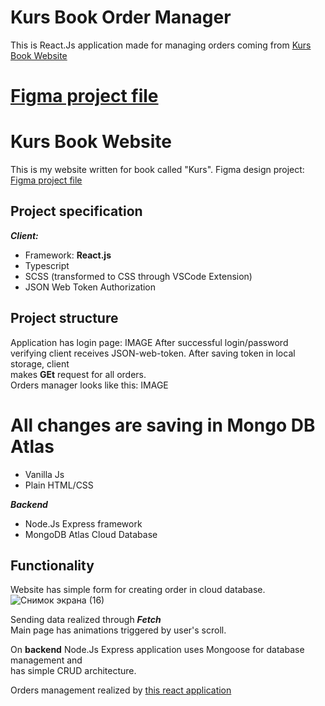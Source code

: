 
# Kurs Book Order Manager

This is React.Js application made for managing orders coming from [Kurs Book Website](https://github.com/masleeh/kursbook-website) <br>

[Figma project file](https://www.figma.com/file/5Cf7IdQN7WyEVxPaEVkG2U/%D0%9A%D0%BD%D0%B8%D0%B3%D0%B0-%D0%9A%D1%83%D1%80%D1%81?node-id=175%3A4&t=qzber5mfJO04XkU2-1)
=======
# Kurs Book Website

This is my website written for book called "Kurs".
Figma design project:  
[Figma project file](https://www.figma.com/file/5Cf7IdQN7WyEVxPaEVkG2U/%D0%9A%D0%BD%D0%B8%D0%B3%D0%B0-%D0%9A%D1%83%D1%80%D1%81?node-id=175%3A4&t=qzber5mfJO04XkU2-1) 


## Project specification

***Client:***

+ Framework: **React.js**
+ Typescript
+ SCSS (transformed to CSS through VSCode Extension)
+ JSON Web Token Authorization

## Project structure

Application has login page:
IMAGE
After successful login/password verifying client receives JSON-web-token. After saving token in local storage, client <br>
makes **GEt** request for all orders.<br>
Orders manager looks like this:
IMAGE <br>

All changes are saving in Mongo DB Atlas
=======
+ Vanilla Js
+ Plain HTML/CSS

***Backend***

+ Node.Js Express framework
+ MongoDB Atlas Cloud Database

## Functionality

Website has simple form for creating order in cloud database. <br>
![Снимок экрана (16)](https://user-images.githubusercontent.com/102211370/211861752-5690bcd4-1740-4748-a5d6-993e462894d6.png)<br>

Sending data realized through ***Fetch*** <br>
Main page has animations triggered by user's scroll.

On **backend** Node.Js Express application uses Mongoose for database management and <br>
has simple CRUD architecture.

Orders management realized by [this react application](https://github.com/masleeh/Kurs-Book-Orders-Manager)

